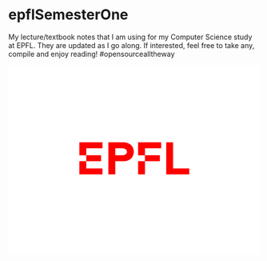 # epflSemesterOne
My lecture/textbook notes that I am using for my Computer Science study at EPFL. They are updated as I go along. If interested, feel free to take any, compile and enjoy reading!
#opensourcealltheway


![image](extraFigures/epfl.png)
